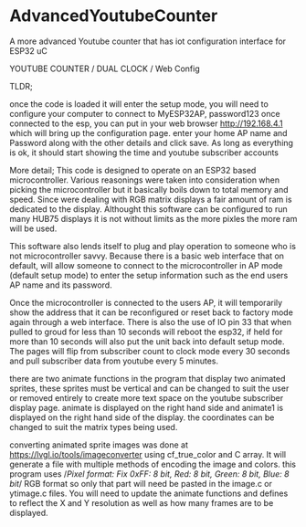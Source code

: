 # AdvancedYoutubeCounter
A more advanced Youtube counter that has iot configuration interface for ESP32 uC


YOUTUBE COUNTER / DUAL CLOCK / Web Config

TLDR;

once the code is loaded it will enter the setup mode, you will need to configure your computer to connect to MyESP32AP, password123
once connected to the esp, you can put in your web browser http://192.168.4.1 which will bring up the configuration page. enter your home AP name and Password along with the other details and click save. As long as everything is ok, it should start showing the time and youtube subscriber accounts


More detail;
This code is designed to operate on an ESP32 based microcontroller. Various reasonings were taken into consideration when picking the microcontroller but it basically boils down to total memory and speed. Since were dealing with RGB matrix displays a fair amount of ram is dedicated to the display. Althought this software can be configured to run many HUB75 displays it is not without limits as the more pixles the more ram will be used. 

This software also lends itself to plug and play operation to someone who is not microcontroller savvy. Because there is a basic web interface that on default, will allow someone to connect to the microcontroller in AP mode (default setup mode) to enter the setup information such as the end users AP name and its password. 

Once the microcontroller is connected to the users AP,  it will temporarily show the address that it can be reconfigured or reset back to factory mode again through a web interface. There is also the use of IO pin 33 that when pulled to groud for less than 10 seconds will reboot the esp32, if held for more than 10 seconds will also put the unit back into default setup mode. The pages will flip from subscriber count to clock mode every 30 seconds and pull subscriber data from youtube every 5 minutes.

there are two animate functions in the program that display two animated sprites, these sprites must be vertical and can be changed to suit the user or removed entirely to create more text space on the youtube subscriber display page. animate is displayed on the right hand side and animate1 is displayed on the right hand side of the display. the coordinates can be changed to suit the matrix types being used.  

converting animated sprite images was done at https://lvgl.io/tools/imageconverter using cf_true_color and C array. It will generate a file with multiple methods of encoding the image and colors. this program uses /*Pixel format: Fix 0xFF: 8 bit, Red: 8 bit, Green: 8 bit, Blue: 8 bit*/
RGB format so only that part will need be pasted in the image.c or ytimage.c files. You will need to update the animate functions and defines to reflect the X and Y resolution as well as how many frames are to be displayed. 
